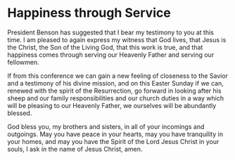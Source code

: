 # Happiness through Service

President Benson has suggested that I bear my testimony to you at this time. I
am pleased to again express my witness that God lives, that Jesus is the
Christ, the Son of the Living God, that this work is true, and that happiness
comes through serving our Heavenly Father and serving our fellowmen.

If from this conference we can gain a new feeling of closeness to the Savior
and a testimony of his divine mission, and on this Easter Sunday if we can,
renewed with the spirit of the Resurrection, go forward in looking after his
sheep and our family responsibilities and our church duties in a way which
will be pleasing to our Heavenly Father, we ourselves will be abundantly
blessed.

God bless you, my brothers and sisters, in all of your incomings and
outgoings. May you have peace in your hearts, may you have tranquility in your
homes, and may you have the Spirit of the Lord Jesus Christ in your souls, I
ask in the name of Jesus Christ, amen.

